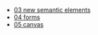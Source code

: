 
- [03 new semantic elements](03-new-semantic-tags)
- [04 forms](04-form-enhancements.md)
- [05 canvas](05-canvas.md)
